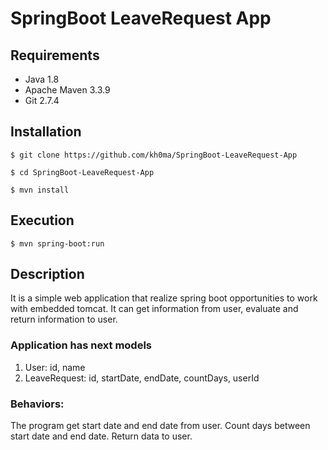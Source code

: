 # SpringBoot LeaveRequest App

## Requirements

* Java 1.8
* Apache Maven 3.3.9
* Git 2.7.4

## Installation

``` $ git clone https://github.com/kh0ma/SpringBoot-LeaveRequest-App ```

``` $ cd SpringBoot-LeaveRequest-App ```

``` $ mvn install ```

## Execution

``` $ mvn spring-boot:run ```

## Description

It is a simple web application that realize spring boot opportunities to work with embedded tomcat.
It can get information from user, evaluate and return information to user.

### Application has next models
1. User: id, name
2. LeaveRequest: id, startDate, endDate, countDays, userId

### Behaviors:
The program get start date and end date from user.
Count days between start date and end date.
Return data to user.
